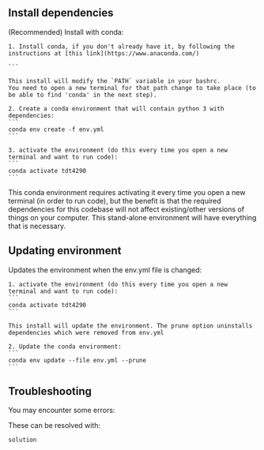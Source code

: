 ## Install dependencies

(Recommended) Install with conda:

	1. Install conda, if you don't already have it, by following the instructions at [this link](https://www.anaconda.com/)

	```

	This install will modify the `PATH` variable in your bashrc.
	You need to open a new terminal for that path change to take place (to be able to find 'conda' in the next step).

	2. Create a conda environment that will contain python 3 with dependencies:
	```
	conda env create -f env.yml
	```

	3. activate the environment (do this every time you open a new terminal and want to run code):
	```
	conda activate tdt4290
	```

This conda environment requires activating it every time you open a new terminal (in order to run code), but the benefit is that the required dependencies for this codebase will not affect existing/other versions of things on your computer. This stand-alone environment will have everything that is necessary.

## Updating environment
Updates the environment when the env.yml file is changed:

    1. activate the environment (do this every time you open a new terminal and want to run code):
	```
	conda activate tdt4290
	```

	This install will update the environment. The prune option uninstalls dependencies which were removed from env.yml 

	2. Update the conda environment:
	```
	conda env update --file env.yml --prune
	```


## Troubleshooting 

You may encounter some errors:

These can be resolved with:
```
solution
```